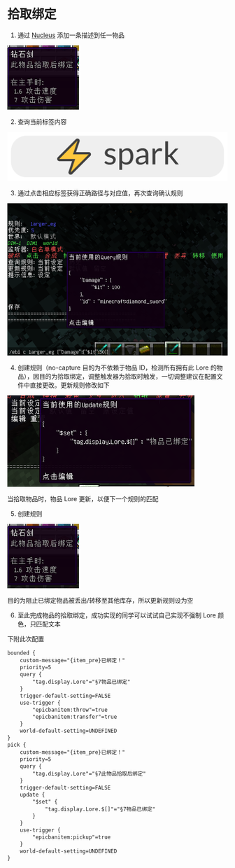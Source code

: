 # 拾取绑定

1. 通过 [Nucleus](../../nucleus/) 添加一条描述到任一物品

![/lore add &amp;7&#x6B64;&#x7269;&#x54C1;&#x62FE;&#x53D6;&#x540E;&#x7ED1;&#x5B9A;](../../../.gitbook/assets/image%20%287%29.png)

2. 查询当前标签内容

![/ebi q {}](../../../.gitbook/assets/image.png)

3. 通过点击相应标签获得正确路径与对应值，再次查询确认规则

![/ebi q {&quot;tag.display.Lore&quot;:&quot;\u00a77&#x6B64;&#x7269;&#x54C1;&#x62FE;&#x53D6;&#x540E;&#x7ED1;&#x5B9A;&quot;}](../../../.gitbook/assets/image%20%288%29.png)

4. 创建规则（no-capture 目的为不依赖于物品 ID，检测所有拥有此 Lore 的物品），因目的为拾取绑定，调整触发器为拾取时触发，一切调整建议在配置文件中直接更改。更新规则修改如下

![/ebi create bound.pick --no-capture {&quot;tag.display.Lore&quot;:&quot;\u00a77&#x6B64;&#x7269;&#x54C1;&#x62FE;&#x53D6;&#x540E;&#x7ED1;&#x5B9A;&quot;}](../../../.gitbook/assets/image%20%285%29.png)

当拾取物品时，物品 Lore 更新，以便下一个规则的匹配

5. 创建规则

![/ebi c bound.bounded --no-capture {&quot;tag.display.Lore&quot;:&quot;\u00a77&#x7269;&#x54C1;&#x5DF2;&#x7ED1;&#x5B9A;&quot;}](../../../.gitbook/assets/image%20%282%29.png)

目的为阻止已绑定物品被丢出/转移至其他库存，所以更新规则设为空

6. 至此完成物品的拾取绑定，成功实现的同学可以试试自己实现不强制 Lore 颜色，只匹配文本



下附此次配置

```text
bounded {
    custom-message="{item_pre}已绑定！"
    priority=5
    query {
        "tag.display.Lore"="§7物品已绑定"
    }
    trigger-default-setting=FALSE
    use-trigger {
        "epicbanitem:throw"=true
        "epicbanitem:transfer"=true
    }
    world-default-setting=UNDEFINED
}
pick {
    custom-message="{item_pre}已绑定！"
    priority=5
    query {
        "tag.display.Lore"="§7此物品拾取后绑定"
    }
    trigger-default-setting=FALSE
    update {
        "$set" {
            "tag.display.Lore.$[]"="§7物品已绑定"
        }
    }
    use-trigger {
        "epicbanitem:pickup"=true
    }
    world-default-setting=UNDEFINED
}
```

